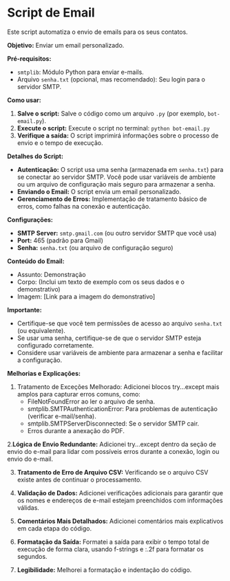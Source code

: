 # Script de Email 

Este script automatiza o envio de emails para os seus contatos.

**Objetivo:** Enviar um email personalizado.

**Pré-requisitos:**

*   `smtplib`:  Módulo Python para enviar e-mails.
*   Arquivo `senha.txt` (opcional, mas recomendado):  Seu login para o servidor SMTP.

**Como usar:**

1.  **Salve o script:** Salve o código como um arquivo `.py` (por exemplo, `bot-email.py`).
2.  **Execute o script:** Execute o script no terminal: `python bot-email.py`
3.  **Verifique a saída:** O script imprimirá informações sobre o processo de envio e o tempo de execução.

**Detalhes do Script:**

*   **Autenticação:** O script usa uma senha (armazenada em `senha.txt`) para se conectar ao servidor SMTP.
     Você pode usar variáveis de ambiente ou um arquivo de configuração mais seguro para armazenar a senha.
*   **Enviando o Email:** O script envia um email personalizado.
*   **Gerenciamento de Erros:** Implementação de tratamento básico de erros, como falhas na conexão e autenticação.

**Configurações:**

*   **SMTP Server:** `smtp.gmail.com` (ou outro servidor SMTP que você usa)
*   **Port:** 465 (padrão para Gmail)
*   **Senha:** `senha.txt` (ou arquivo de configuração seguro)

**Conteúdo do Email:**

*   Assunto: Demonstração 
*   Corpo:  (Inclui um texto de exemplo com os seus dados e o demonstrativo)
*   Imagem:  [Link para a imagem do demonstrativo]

**Importante:**

*   Certifique-se que você tem permissões de acesso ao arquivo `senha.txt` (ou equivalente).
*   Se usar uma senha, certifique-se de que o servidor SMTP esteja configurado corretamente.
*   Considere usar variáveis de ambiente para armazenar a senha e facilitar a configuração.

**Melhorias e Explicações:**

1. Tratamento de Exceções Melhorado: Adicionei blocos try...except mais amplos para capturar erros comuns, como:
    * FileNotFoundError ao ler o arquivo de senha.
    * smtplib.SMTPAuthenticationError: Para problemas de autenticação (verificar e-mail/senha).
    * smtplib.SMTPServerDisconnected: Se o servidor SMTP cair.
    * Erros durante a anexação do PDF.
      
2.**Lógica de Envio Redundante:** Adicionei try...except dentro da seção de envio do e-mail para lidar com possíveis erros durante a conexão, login ou envio do e-mail.

3. **Tratamento de Erro de Arquivo CSV:** Verificando se o arquivo CSV existe antes de continuar o processamento.
   
4. **Validação de Dados:** Adicionei verificações adicionais para garantir que os nomes e endereços de e-mail estejam preenchidos com informações válidas.
   
5. **Comentários Mais Detalhados:** Adicionei comentários mais explicativos em cada etapa do código.

6. **Formatação da Saída:** Formatei a saída para exibir o tempo total de execução de forma clara, usando f-strings e :.2f para formatar os segundos.
    
7. **Legibilidade:** Melhorei a formatação e indentação do código.
